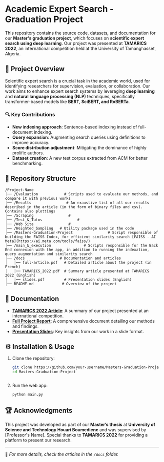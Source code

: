 # Academic Expert Search - Graduation Project

This repository contains the source code, datasets, and documentation for our **Master's graduation project**, which focuses on **scientific expert search using deep learning**. Our project was presented at **TAMARICS 2022**, an international competition held at the University of Tamanghasset, Algeria.

## 📌 Project Overview
Scientific expert search is a crucial task in the academic world, used for identifying researchers for supervision, evaluation, or collaboration. Our work aims to enhance expert search systems by leveraging **deep learning** and **natural language processing (NLP)** techniques, specifically transformer-based models like **BERT, SciBERT, and RoBERTa**. 

### 🔍 Key Contributions
- **New indexing approach**: Sentence-based indexing instead of full-document indexing.
- **Query expansion**: Augmenting search queries using definitions to improve accuracy.
- **Score distribution adjustment**: Mitigating the dominance of highly prolific authors.
- **Dataset creation**: A new test corpus extracted from ACM for better benchmarking.

## 📂 Repository Structure
```
/Project-Name
│── /Evaluation            # Scripts used to evaluate our methods, and compare it with previous works
│── /Results                # An exaustive list of all our results described in the article (in the form of binary files and csv). Contains also plottings
│── /Scraping                #
│── /Test_&_Tutos                #
│── /Web Site                #
│── /Weighted_Sampling   # Utility package used in the code
│── /Masters-Graduation-Project                # Script responsible of building the FAISS Index, for efficient similarity search [FAISS - AI Meta](https://ai.meta.com/tools/faiss/)
│── /main_&_execution               # Scripts responsible for the Back End connexion with the app, in addition to running the indexation, query augmentation and similarity search
│── /docs                # Documentation and articles
│   │── full-article.pdf   # Detailed article about the project (in French)
│   │── TAMARICS_2022.pdf  # Summary article presented at TAMARICS 2022 (English)
│   │── slides.pdf         # Presentation slides (English)
│── README.md             # Overview of the project

```

## 📖 Documentation
- **[TAMARICS 2022 Article](./docs/TAMARICS_2022.pdf)**: A summary of our project presented at an international competition.
- **[Full Project Report](./docs/full-article.pdf)**: A comprehensive document detailing our methods and findings.
- **[Presentation Slides](./docs/slides.pdf)**: Key insights from our work in a slide format.

## ⚙️ Installation & Usage
1. Clone the repository:
   ```sh
   git clone https://github.com/your-username/Masters-Graduation-Project.git
   cd Masters-Graduation-Project
   ```

   ```
2. Run the web app:
   ```sh
   python main.py
   ```

## 🏆 Acknowledgments
This project was developed as part of our **Master’s thesis** at **University of Science and Technology Houari Boumediene** and was supervised by [Professor's Name]. Special thanks to **TAMARICS 2022** for providing a platform to present our research.

---
📌 *For more details, check the articles in the `/docs` folder.*
